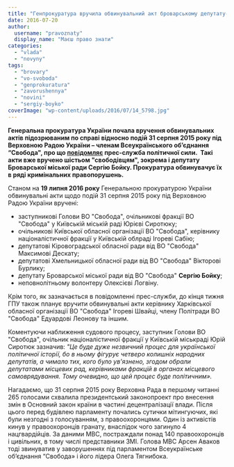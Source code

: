 ```yaml
---
title: "Генпрокуратура вручила обвинувальний акт броварському депутату-свободівцю"
date: 2016-07-20
author: 
  username: "pravoznaty"
  display_name: "Маєш право знати"
categories: 
  - "vlada"
  - "novyny"
tags: 
  - "brovary"
  - "vo-svoboda"
  - "genprokuratura"
  - "zavorushennya"
  - "novini"
  - "sergiy-boyko"
coverImage: "wp-content/uploads/2016/07/14_5798.jpg"
---
```


**Генеральна прокуратура України почала вручення обвинувальних актів підозрюваним по справі відносно подій 31 серпня 2015 року під Верховною Радою України – членам Всеукраїнського об’єднання “Свобода", про що [повідомляє](https://svoboda.org.ua/news/events/00109684/) прес-служба політичної сили.  Такі акти вже вручено шістьом "свободівцям", зокрема і депутату Броварської міської ради Сергію Бойку. Прокуратура обвинувачує їх в ряді кримінальних правопорушень.**

Станом на **19 липня 2016 року** Генеральною прокуратурою України  обвинувальні акти щодо подій 31 серпня 2015 року під Верховною Радою України вручені:

- заступникові Голови ВО "Свобода", очільникові фракції ВО "Свобода" у Київській міській раді Юрієві Сиротюку;
- очільникові Київської обласної організації ВО "Свобода", керівнику націоналістичної фракції у Київській облраді Ігореві Сабію;
- депутатові Кіровоградської обласної ради від ВО "Свобода" Максимові Дескату;
- депутатові Хмельницької обласної ради від ВО "Свобода" Вікторові Бурлику;
- депутату Броварської міської ради від ВО "Свобода" **Сергію Бойку**;
- неповнолітньому волонтеру Олексієві Логвіну.

Крім того, як зазначається в повідомленні прес-служби, до кінця тижня ГПУ також планує вручити обвинувальні акти керівнику Харківської обласної організації ВО "Свобода" Ігореві Швайці, члену Політради ВО "Свобода" Едуардові Леонову та іншим.

Коментуючи наближення судового процесу, заступник Голови ВО "Свобода", очільник націоналістичної фракції у Київській міськраді Юрій Сиротюк зазначив: _"Це буде дуже незвичний процес для української політичної історії, бо в ньому фігурує четверо колишніх народних депутатів, а чимало тих, кого було ув'язнено, згодом обрали депутатами місцевих рад, керівниками фракцій в органах місцевого самоврядування. Тому очевидно, що цей процес буде політичним»._

Нагадаємо, що 31 серпня 2015 року Верховна Рада в першому читанні 265 голосами схвалила президентський законопроект про внесення змін в Основний закон країни в частині децентралізації влади. Після цього перед будівлею парламенту почались сутички мітингуючих, які були незгодні з голосуванням, з правоохоронцями. Один із активістів кинув у правоохоронців гранату, внаслідок чого загинуло 4 нацгвардійців. За даними МВС, постраждали понад 140 правоохоронців і цивільних, в тому числі представники ЗМІ. Голова МВС Арсен Аваков тоді звинуватив у заворушеннях під парламентом Всеукраїнське об’єднання “Свобода» і його лідера Олега Тягнибока.
